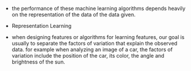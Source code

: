 

* the performance of these machine learning algorithms depends heavily on the representation of the data of the data given.

* Representation Learning 

* when designing features or algorithms for learning features, our goal is usually to separate the factors of variation that explain the observed data. for example when analyzing an image of a car, the factors of variation include the position of the car, its color, the angle and brightness of the sun.



